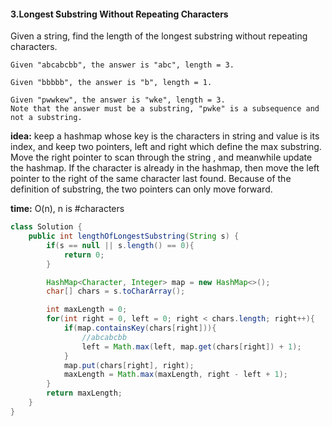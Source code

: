 #### 3.Longest Substring Without Repeating Characters
Given a string, find the length of the longest substring without repeating characters.
```
Given "abcabcbb", the answer is "abc", length = 3.

Given "bbbbb", the answer is "b", length = 1.

Given "pwwkew", the answer is "wke", length = 3.
Note that the answer must be a substring, "pwke" is a subsequence and not a substring.
```
__idea:__ keep a hashmap whose key is the characters in string and value is its index, and keep two pointers, left and right which define the max substring. Move the right pointer to scan through the string , and meanwhile update the hashmap. If the character is already in the hashmap, then move the left pointer to the right of the same character last found. Because of the definition of substring, the two pointers can only move forward.

__time:__ O(n), n is #characters

```java
class Solution {
    public int lengthOfLongestSubstring(String s) {
        if(s == null || s.length() == 0){
            return 0;
        }

        HashMap<Character, Integer> map = new HashMap<>();
        char[] chars = s.toCharArray();

        int maxLength = 0;
        for(int right = 0, left = 0; right < chars.length; right++){
            if(map.containsKey(chars[right])){
                //abcabcbb
                left = Math.max(left, map.get(chars[right]) + 1);
            }
            map.put(chars[right], right);
            maxLength = Math.max(maxLength, right - left + 1);
        }
        return maxLength;
    }
}
```
